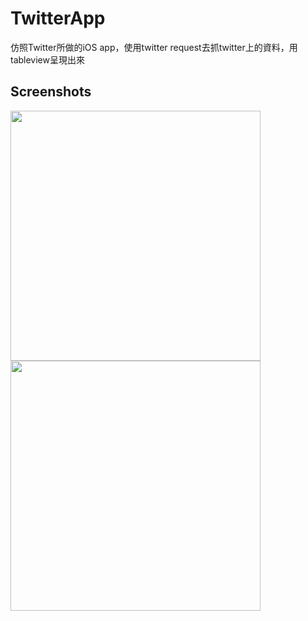 # TwitterApp
仿照Twitter所做的iOS app，使用twitter request去抓twitter上的資料，用tableview呈現出來

## Screenshots
<img width="400" src="http://imgur.com/FH8Hw6m">
<img width="400" src="http://imgur.com/fRygKXd">
